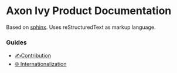 # Axon Ivy Product Documentation

Based on [sphinx](http://www.sphinx-doc.org).
Uses reStructuredText as markup language.

### Guides

- [✍️Contribution](contribute/guide.md)
- [🌐️ Internationalization](contribute/translate.md)
